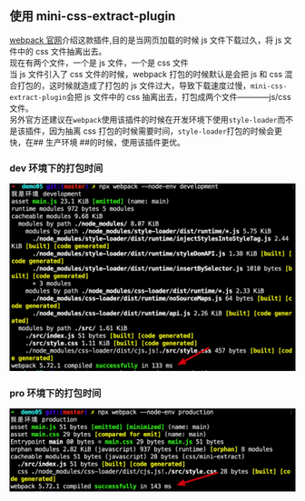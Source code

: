 ## 使用 mini-css-extract-plugin

[webpack 官网](https://webpack.js.org/plugins/mini-css-extract-plugin/)介绍这款插件,目的是当网页加载的时候 js 文件下载过久，将 js 文件中的 css 文件抽离出去。  
现在有两个文件，一个是 js 文件，一个是 css 文件  
当 js 文件引入了 css 文件的时候，webpack 打包的时候默认是会把 js 和 css 混合打包的，这时候就造成了打包的 js 文件过大，导致下载速度过慢，`mini-css-extract-plugin`会把 js 文件中的 css 抽离出去，打包成两个文件————js/css 文件。  
另外官方还建议在`webpack`使用该插件的时候在开发环境下使用`style-loader`而不是该插件，因为抽离 css 打包的时候需要时间，`style-loader`打包的时候会更快，在## 生产环境 ##的时候，使用该插件更优。

### dev 环境下的打包时间

![img](./img/dev.png)

### pro 环境下的打包时间

![img](./img/pro.png)
